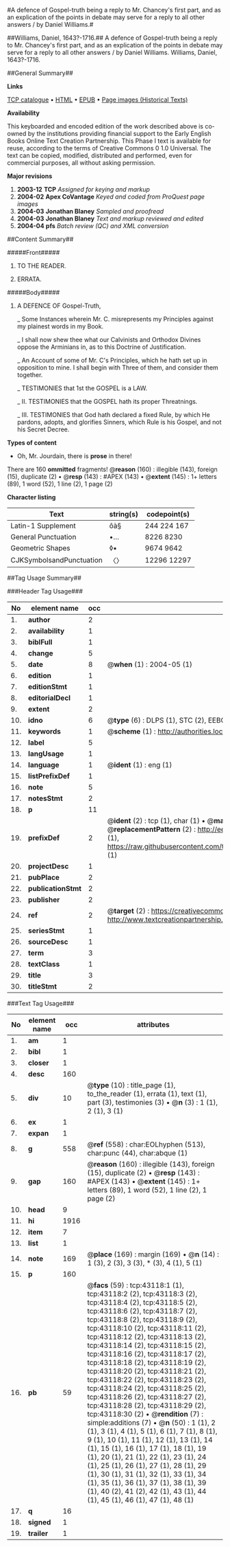 #A defence of Gospel-truth being a reply to Mr. Chancey's first part, and as an explication of the points in debate may serve for a reply to all other answers / by Daniel Williams.#

##Williams, Daniel, 1643?-1716.##
A defence of Gospel-truth being a reply to Mr. Chancey's first part, and as an explication of the points in debate may serve for a reply to all other answers / by Daniel Williams.
Williams, Daniel, 1643?-1716.

##General Summary##

**Links**

[TCP catalogue](http://www.ota.ox.ac.uk/tcp/)  • 
[HTML](http://tei.it.ox.ac.uk/tcp/Texts-HTML/free/A66/A66344.html)  • 
[EPUB](http://tei.it.ox.ac.uk/tcp/Texts-EPUB/free/A66/A66344.epub) • 
[Page images (Historical Texts)](https://data.historicaltexts.jisc.ac.uk/view?pubId=eebo-09440508e&pageId=eebo-09440508e-43118-1)

**Availability**

This keyboarded and encoded edition of the
	       work described above is co-owned by the institutions
	       providing financial support to the Early English Books
	       Online Text Creation Partnership. This Phase I text is
	       available for reuse, according to the terms of Creative
	       Commons 0 1.0 Universal. The text can be copied,
	       modified, distributed and performed, even for
	       commercial purposes, all without asking permission.

**Major revisions**

1. __2003-12__ __TCP__ *Assigned for keying and markup*
1. __2004-02__ __Apex CoVantage__ *Keyed and coded from ProQuest page images*
1. __2004-03__ __Jonathan Blaney__ *Sampled and proofread*
1. __2004-03__ __Jonathan Blaney__ *Text and markup reviewed and edited*
1. __2004-04__ __pfs__ *Batch review (QC) and XML conversion*

##Content Summary##

#####Front#####

1. TO THE READER.

1. ERRATA.

#####Body#####

1. A DEFENCE OF Gospel-Truth,

    _ Some Instances wherein Mr. C. misrepresents my Principles against my plainest words in my Book.

    _ I shall now shew thee what our Calvinists and Orthodox Divines oppose the Arminians in, as to this Doctrine of Justification.

    _ An Account of some of Mr. C's Principles, which he hath set up in opposition to mine. I shall begin with Three of them, and consider them together.

    _ TESTIMONIES that 1st the GOSPEL is a LAW.

    _ II. TESTIMONIES that the GOSPEL hath its proper Threatnings.

    _ III. TESTIMONIES that God hath declared a fixed Rule, by which He pardons, adopts, and glorifies Sinners, which Rule is his Gospel, and not his Secret Decree.

**Types of content**

  * Oh, Mr. Jourdain, there is **prose** in there!

There are 160 **ommitted** fragments! 
 @__reason__ (160) : illegible (143), foreign (15), duplicate (2)  •  @__resp__ (143) : #APEX (143)  •  @__extent__ (145) : 1+ letters (89), 1 word (52), 1 line (2), 1 page (2)

**Character listing**


|Text|string(s)|codepoint(s)|
|---|---|---|
|Latin-1 Supplement|ôà§|244 224 167|
|General Punctuation|•…|8226 8230|
|Geometric Shapes|◊▪|9674 9642|
|CJKSymbolsandPunctuation|〈〉|12296 12297|

##Tag Usage Summary##

###Header Tag Usage###

|No|element name|occ|attributes|
|---|---|---|---|
|1.|__author__|2||
|2.|__availability__|1||
|3.|__biblFull__|1||
|4.|__change__|5||
|5.|__date__|8| @__when__ (1) : 2004-05 (1)|
|6.|__edition__|1||
|7.|__editionStmt__|1||
|8.|__editorialDecl__|1||
|9.|__extent__|2||
|10.|__idno__|6| @__type__ (6) : DLPS (1), STC (2), EEBO-CITATION (1), OCLC (1), VID (1)|
|11.|__keywords__|1| @__scheme__ (1) : http://authorities.loc.gov/ (1)|
|12.|__label__|5||
|13.|__langUsage__|1||
|14.|__language__|1| @__ident__ (1) : eng (1)|
|15.|__listPrefixDef__|1||
|16.|__note__|5||
|17.|__notesStmt__|2||
|18.|__p__|11||
|19.|__prefixDef__|2| @__ident__ (2) : tcp (1), char (1)  •  @__matchPattern__ (2) : ([0-9\-]+):([0-9IVX]+) (1), (.+) (1)  •  @__replacementPattern__ (2) : http://eebo.chadwyck.com/downloadtiff?vid=$1&page=$2 (1), https://raw.githubusercontent.com/textcreationpartnership/Texts/master/tcpchars.xml#$1 (1)|
|20.|__projectDesc__|1||
|21.|__pubPlace__|2||
|22.|__publicationStmt__|2||
|23.|__publisher__|2||
|24.|__ref__|2| @__target__ (2) : https://creativecommons.org/publicdomain/zero/1.0/ (1), http://www.textcreationpartnership.org/docs/. (1)|
|25.|__seriesStmt__|1||
|26.|__sourceDesc__|1||
|27.|__term__|3||
|28.|__textClass__|1||
|29.|__title__|3||
|30.|__titleStmt__|2||


###Text Tag Usage###

|No|element name|occ|attributes|
|---|---|---|---|
|1.|__am__|1||
|2.|__bibl__|1||
|3.|__closer__|1||
|4.|__desc__|160||
|5.|__div__|10| @__type__ (10) : title_page (1), to_the_reader (1), errata (1), text (1), part (3), testimonies (3)  •  @__n__ (3) : 1 (1), 2 (1), 3 (1)|
|6.|__ex__|1||
|7.|__expan__|1||
|8.|__g__|558| @__ref__ (558) : char:EOLhyphen (513), char:punc (44), char:abque (1)|
|9.|__gap__|160| @__reason__ (160) : illegible (143), foreign (15), duplicate (2)  •  @__resp__ (143) : #APEX (143)  •  @__extent__ (145) : 1+ letters (89), 1 word (52), 1 line (2), 1 page (2)|
|10.|__head__|9||
|11.|__hi__|1916||
|12.|__item__|7||
|13.|__list__|1||
|14.|__note__|169| @__place__ (169) : margin (169)  •  @__n__ (14) : 1 (3), 2 (3), 3 (3), * (3), 4 (1), 5 (1)|
|15.|__p__|160||
|16.|__pb__|59| @__facs__ (59) : tcp:43118:1 (1), tcp:43118:2 (2), tcp:43118:3 (2), tcp:43118:4 (2), tcp:43118:5 (2), tcp:43118:6 (2), tcp:43118:7 (2), tcp:43118:8 (2), tcp:43118:9 (2), tcp:43118:10 (2), tcp:43118:11 (2), tcp:43118:12 (2), tcp:43118:13 (2), tcp:43118:14 (2), tcp:43118:15 (2), tcp:43118:16 (2), tcp:43118:17 (2), tcp:43118:18 (2), tcp:43118:19 (2), tcp:43118:20 (2), tcp:43118:21 (2), tcp:43118:22 (2), tcp:43118:23 (2), tcp:43118:24 (2), tcp:43118:25 (2), tcp:43118:26 (2), tcp:43118:27 (2), tcp:43118:28 (2), tcp:43118:29 (2), tcp:43118:30 (2)  •  @__rendition__ (7) : simple:additions (7)  •  @__n__ (50) : 1 (1), 2 (1), 3 (1), 4 (1), 5 (1), 6 (1), 7 (1), 8 (1), 9 (1), 10 (1), 11 (1), 12 (1), 13 (1), 14 (1), 15 (1), 16 (1), 17 (1), 18 (1), 19 (1), 20 (1), 21 (1), 22 (1), 23 (1), 24 (1), 25 (1), 26 (1), 27 (1), 28 (1), 29 (1), 30 (1), 31 (1), 32 (1), 33 (1), 34 (1), 35 (1), 36 (1), 37 (1), 38 (1), 39 (1), 40 (2), 41 (2), 42 (1), 43 (1), 44 (1), 45 (1), 46 (1), 47 (1), 48 (1)|
|17.|__q__|16||
|18.|__signed__|1||
|19.|__trailer__|1||
